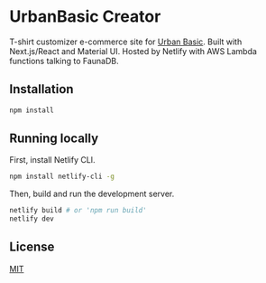 # UrbanBasic Creator

T-shirt customizer e-commerce site for [Urban Basic](https://urbanbasic.de/). Built with Next.js/React and Material UI. Hosted by Netlify with AWS Lambda functions talking to FaunaDB.

## Installation

```bash
npm install
```

## Running locally

First, install Netlify CLI.
```bash
npm install netlify-cli -g
```

Then, build and run the development server.
```bash
netlify build # or 'npm run build'
netlify dev
```

## License
[MIT](https://choosealicense.com/licenses/mit/)
